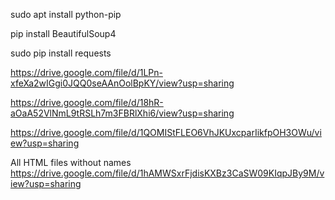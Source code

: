 sudo apt install python-pip

pip install BeautifulSoup4

sudo pip install requests

https://drive.google.com/file/d/1LPn-xfeXa2wIGgi0JQQ0seAAnOolBpKY/view?usp=sharing

https://drive.google.com/file/d/18hR-aOaA52VlNmL9tRSLh7m3FBRlXhi6/view?usp=sharing

https://drive.google.com/file/d/1QOMIStFLEO6VhJKUxcparIikfpOH3OWu/view?usp=sharing

All HTML files without names
https://drive.google.com/file/d/1hAMWSxrFjdisKXBz3CaSW09KIqpJBy9M/view?usp=sharing
